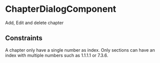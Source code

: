 # ChapterDialogComponent

Add, Edit and delete chapter

## Constraints

A chapter only have a single number as index. Only sections can have an index with multiple numbers such as 1.1.1.1 or 7.3.6.
